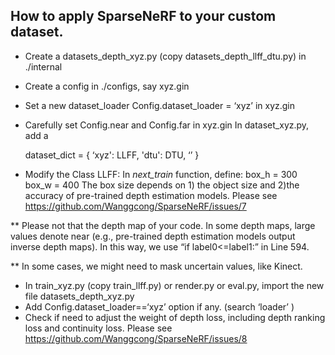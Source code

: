 ## How to apply SparseNeRF to your custom dataset.
- Create a datasets_depth_xyz.py (copy datasets_depth_llff_dtu.py) in ./internal
- Create a config in ./configs, say xyz.gin
- Set a new dataset_loader Config.dataset_loader = ‘xyz’ in xyz.gin
- Carefully set Config.near and Config.far in xyz.gin
In dataset_xyz.py, add a 

    dataset_dict = {
    ‘xyz': LLFF,
    'dtu': DTU,
    ‘’
    }
* Modify the Class LLFF: 
In _next_train_ function, define: box_h = 300 box_w = 400 
The box size depends on 1) the object size and 2)the accuracy of pre-trained depth estimation models. Please see https://github.com/Wanggcong/SparseNeRF/issues/7

** Please not that the depth map of your code. In some depth maps, large values denote near (e.g., pre-trained depth estimation models output inverse depth maps). In this way, we use 
“if label0<=label1:” in Line 594.

** In some cases, we might need to mask uncertain values, like Kinect.

- In train_xyz.py (copy train_llff.py) or render.py or eval.py, import the new file datasets_depth_xyz.py
- Add Config.dataset_loader==‘xyz’ option if any. (search ‘loader’ ) 
- Check if need to adjust the weight of depth loss, including depth ranking loss and continuity loss. Please see https://github.com/Wanggcong/SparseNeRF/issues/8
